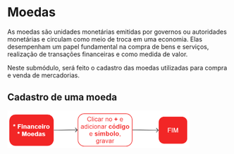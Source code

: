 # Moedas

As moedas são unidades monetárias emitidas por governos ou autoridades monetárias e circulam como meio de troca em uma economia. Elas desempenham um papel fundamental na compra de bens e serviços, realização de transações financeiras e como medida de valor.

Neste submódulo, será feito o cadastro das moedas utilizadas para compra e venda de mercadorias.

## Cadastro de uma moeda

![Moeda](currency.png)